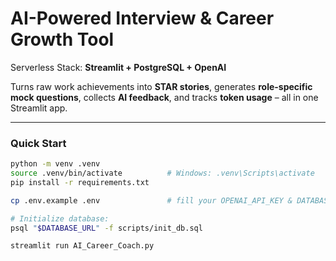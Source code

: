 # AI-Powered Interview & Career Growth Tool  
Serverless Stack: **Streamlit + PostgreSQL + OpenAI**

Turns raw work achievements into **STAR stories**, generates **role-specific mock questions**, collects **AI feedback**, and tracks **token usage** – all in one Streamlit app.

---

### Quick Start
```bash
python -m venv .venv
source .venv/bin/activate          # Windows: .venv\Scripts\activate
pip install -r requirements.txt

cp .env.example .env               # fill your OPENAI_API_KEY & DATABASE_URL

# Initialize database:
psql "$DATABASE_URL" -f scripts/init_db.sql

streamlit run AI_Career_Coach.py

